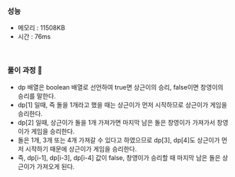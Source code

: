 ### 성능
- 메모리 : 11508KB
- 시간 : 76ms

<br/>


### 풀이 과정 👀 
- dp 배열은 boolean 배열로 선언하여 true면 상근이의 승리, false이면 창영이의 승리를 말한다.
- dp[1] 일때, 즉 돌을 1개라고 했을 때는 상근이가 먼저 시작하므로 상근이가 게임을 승리한다.
- dp[2] 일때, 상근이가 돌을 1개 가져가면 마지막 남은 돌은 창영이가 가져가서 창영이가 게임을 승리한다.
- 돌은 1개, 3개 또는 4개 가져갈 수 있다고 하였으므로 dp[3], dp[4]도 상근이가 먼저 시작하기 때문에 상근이가 게임을 승리한다.
- 즉, dp[i-1], dp[i-3], dp[i-4] 값이 false, 창영이가 승리할 때 마지막 남은 돌은 상근이가 가져오게 된다.

<br/>
